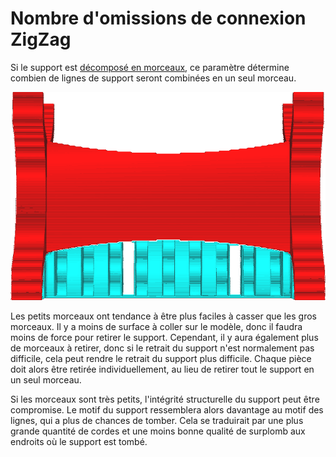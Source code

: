 Nombre d'omissions de connexion ZigZag
===

Si le support est [décomposé en morceaux](support_skip_some_zags.md), ce paramètre détermine combien de lignes de support seront combinées en un seul morceau.

![Chaque morceau contient 8 lignes](../../../articles/images/support_skip_some_zags.png)

Les petits morceaux ont tendance à être plus faciles à casser que les gros morceaux. Il y a moins de surface à coller sur le modèle, donc il faudra moins de force pour retirer le support. Cependant, il y aura également plus de morceaux à retirer, donc si le retrait du support n'est normalement pas difficile, cela peut rendre le retrait du support plus difficile. Chaque pièce doit alors être retirée individuellement, au lieu de retirer tout le support en un seul morceau.

Si les morceaux sont très petits, l'intégrité structurelle du support peut être compromise. Le motif du support ressemblera alors davantage au motif des lignes, qui a plus de chances de tomber. Cela se traduirait par une plus grande quantité de cordes et une moins bonne qualité de surplomb aux endroits où le support est tombé.
